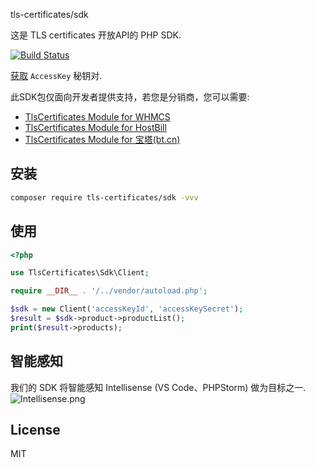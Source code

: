 tls-certificates/sdk

这是 TLS certificates 开放API的 PHP SDK.

[![Build Status](https://travis-ci.com/tls-certificates/sdk.svg?branch=master)](https://travis-ci.com/tls-certificates/sdk)

[获取](https://www.TlsCertificates.com.cn/dashboard/api-credentials) `AccessKey` 秘钥对.

此SDK包仅面向开发者提供支持，若您是分销商，您可以需要:
- [TlsCertificates Module for WHMCS]()
- [TlsCertificates Module for HostBill]()
- [TlsCertificates Module for 宝塔(bt.cn)]()

## 安装

```bash
composer require tls-certificates/sdk -vvv
```

## 使用

```php
<?php

use TlsCertificates\Sdk\Client;

require __DIR__ . '/../vendor/autoload.php';

$sdk = new Client('accessKeyId', 'accessKeySecret');
$result = $sdk->product->productList();
print($result->products);
```

## 智能感知

我们的 SDK 将智能感知 Intellisense (VS Code、PHPStorm) 做为目标之一.
![Intellisense.png](https://user-images.githubusercontent.com/6964962/64444468-c5336700-d106-11e9-81aa-e660e72a1149.png)

## License

MIT

